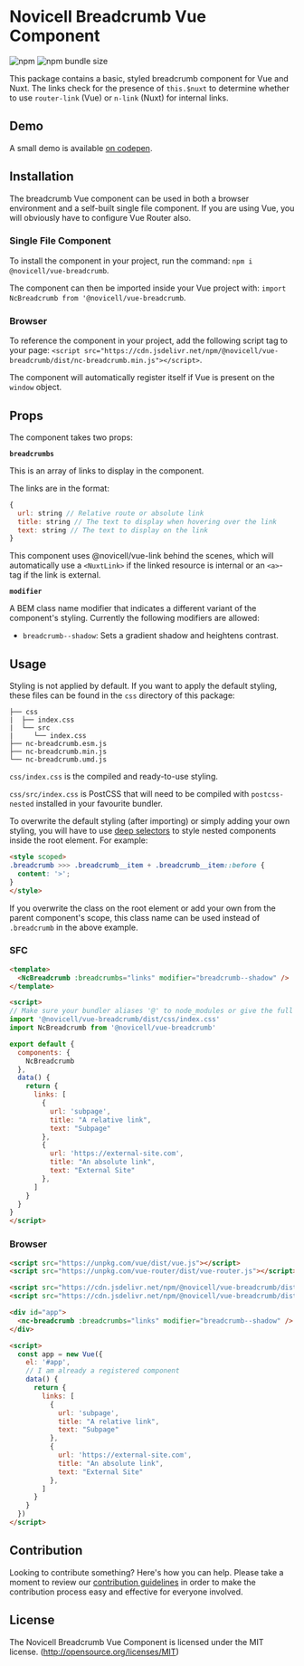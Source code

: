 # Novicell Breadcrumb Vue Component

![npm](https://img.shields.io/npm/v/@novicell/vue-breadcrumb) ![npm bundle size](https://img.shields.io/bundlephobia/min/@novicell/vue-breadcrumb)

This package contains a basic, styled breadcrumb component for Vue and Nuxt. The links check for the presence of `this.$nuxt` to determine whether to use `router-link` (Vue) or `n-link` (Nuxt) for internal links.

## Demo
A small demo is available [on codepen](https://codepen.io/Novicell/pen/ExNPRoN "codepen.io").

## Installation
The breadcrumb Vue component can be used in both a browser environment and a self-built single file component. If you are using Vue, you will obviously have to configure Vue Router also.

### Single File Component
To install the component in your project, run the command:
`npm i @novicell/vue-breadcrumb`.

The component can then be imported inside your Vue project with:
`import NcBreadcrumb from '@novicell/vue-breadcrumb`.

### Browser
To reference the component in your project, add the following script tag to your page:
`<script src="https://cdn.jsdelivr.net/npm/@novicell/vue-breadcrumb/dist/nc-breadcrumb.min.js"></script>`.

The component will automatically register itself if Vue is present on the `window` object.

## Props
The component takes two props:

**`breadcrumbs`**

This is an array of links to display in the component.

The links are in the format:
```js
{
  url: string // Relative route or absolute link
  title: string // The text to display when hovering over the link
  text: string // The text to display on the link
}
```

This component uses @novicell/vue-link behind the scenes, which will automatically use a `<NuxtLink>` if the linked resource is internal or an `<a>`-tag if the link is external.

**`modifier`**

A BEM class name modifier that indicates a different variant of the component's styling.
Currently the following modifiers are allowed:
- `breadcrumb--shadow`: Sets a gradient shadow and heightens contrast.

## Usage
Styling is not applied by default. If you want to apply the default styling, these files can be found in the `css` directory of this package:
```
├── css
|  ├── index.css
|  └── src
|     └── index.css
├── nc-breadcrumb.esm.js
├── nc-breadcrumb.min.js
└── nc-breadcrumb.umd.js
```

`css/index.css` is the compiled and ready-to-use styling.

`css/src/index.css` is PostCSS that will need to be compiled with `postcss-nested` installed in your favourite bundler.

To overwrite the default styling (after importing) or simply adding your own styling, you will have to use [deep selectors](https://vue-loader.vuejs.org/guide/scoped-css.html#deep-selectors "Vue docs") to style nested components inside the root element. For example:
```html
<style scoped>
.breadcrumb >>> .breadcrumb__item + .breadcrumb__item::before {
  content: '>';
}
</style>
```

If you overwrite the class on the root element or add your own from the parent component's scope, this class name can be used instead of `.breadcrumb` in the above example.

### SFC
```html
<template>
  <NcBreadcrumb :breadcrumbs="links" modifier="breadcrumb--shadow" />
</template>

<script>
// Make sure your bundler aliases '@' to node_modules or give the full path
import '@novicell/vue-breadcrumb/dist/css/index.css'
import NcBreadcrumb from '@novicell/vue-breadcrumb'

export default {
  components: {
    NcBreadcrumb
  },
  data() {
    return {
      links: [
        {
          url: 'subpage',
          title: "A relative link",
          text: "Subpage"
        },
        {
          url: 'https://external-site.com',
          title: "An absolute link",
          text: "External Site"
        },
      ]
    }
  }
}
</script>
```
### Browser
```html
<script src="https://unpkg.com/vue/dist/vue.js"></script>
<script src="https://unpkg.com/vue-router/dist/vue-router.js"></script>

<script src="https://cdn.jsdelivr.net/npm/@novicell/vue-breadcrumb/dist/nc-breadcrumb.min.js"></script>
<script src="https://cdn.jsdelivr.net/npm/@novicell/vue-breadcrumb/dist/css/index.css"></script>

<div id="app">
  <nc-breadcrumb :breadcrumbs="links" modifier="breadcrumb--shadow" />
</div>

<script>
  const app = new Vue({
    el: '#app',
    // I am already a registered component
    data() {
      return {
        links: [
          {
            url: 'subpage',
            title: "A relative link",
            text: "Subpage"
          },
          {
            url: 'https://external-site.com',
            title: "An absolute link",
            text: "External Site"
          },
        ]
      }
    }
  })
</script>
```

## Contribution
Looking to contribute something? Here's how you can help. Please take a moment to review our [contribution guidelines](https://github.com/Novicell/novicell-frontend/wiki/Contribution-guidelines) in order to make the contribution process easy and effective for everyone involved.

## License
The Novicell Breadcrumb Vue Component is licensed under the MIT license. (http://opensource.org/licenses/MIT)
